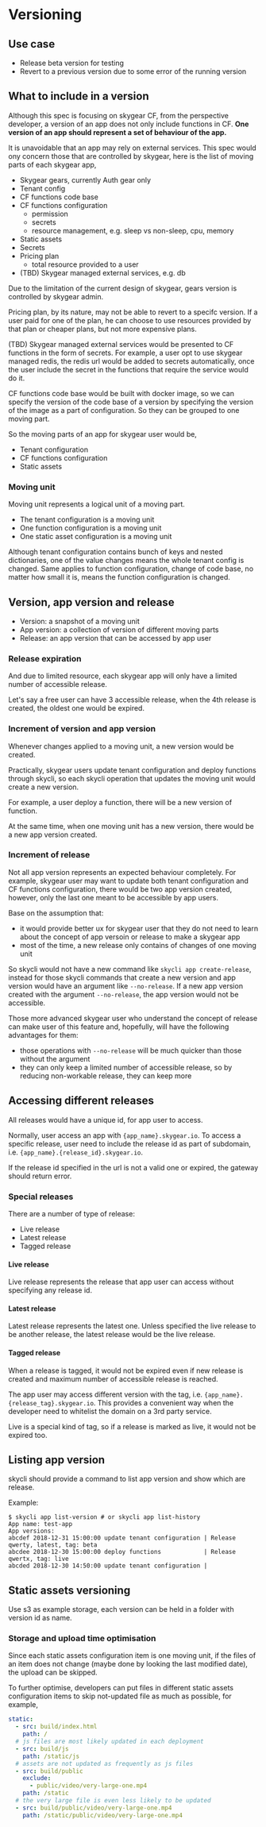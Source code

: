 # Versioning

## Use case

- Release beta version for testing
- Revert to a previous version due to some error of the running version

## What to include in a version

Although this spec is focusing on skygear CF, from the perspective developer, a version of an app does not only include functions in CF. **One version of an app should represent a set of behaviour of the app.**

It is unavoidable that an app may rely on external services. This spec would ony concern those that are controlled by skygear, here is the list of moving parts of each skygear app,

- Skygear gears, currently Auth gear only
- Tenant config
- CF functions code base
- CF functions configuration
  - permission
  - secrets
  - resource management, e.g. sleep vs non-sleep, cpu, memory
- Static assets
- Secrets
- Pricing plan
  - total resource provided to a user
- (TBD) Skygear managed external services, e.g. db

Due to the limitation of the current design of skygear, gears version is controlled by skygear admin.

Pricing plan, by its nature, may not be able to revert to a specifc version. If a user paid for one of the plan, he can choose to use resources provided by that plan or cheaper plans, but not more expensive plans.

(TBD) Skygear managed external services would be presented to CF functions in the form of secrets. For example, a user opt to use skygear managed redis, the redis url would be added to secrets automatically, once the user include the secret in the functions that require the service would do it.

CF functions code base would be built with docker image, so we can specify the version of the code base of a version by specifying the version of the image as a part of configuration. So they can be grouped to one moving part.

So the moving parts of an app for skygear user would be,

- Tenant configuration
- CF functions configuration
- Static assets

### Moving unit

Moving unit represents a logical unit of a moving part.

- The tenant configuration is a moving unit
- One function configuration is a moving unit
- One static asset configuration is a moving unit

Although tenant configuration contains bunch of keys and nested dictionaries, one of the value changes means the whole tenant config is changed. Same applies to function configuration, change of code base, no matter how small it is, means the function configuration is changed.

## Version, app version and release

- Version: a snapshot of a moving unit
- App version: a collection of version of different moving parts
- Release: an app version that can be accessed by app user

### Release expiration

And due to limited resource, each skygear app will only have a limited number of accessible release.

Let's say a free user can have 3 accessible release, when the 4th release is created, the oldest one would be expired.

### Increment of version and app version

Whenever changes applied to a moving unit, a new version would be created.

Practically, skygear users update tenant configuration and deploy functions through skycli, so each skycli operation that updates the moving unit would create a new version.

For example, a user deploy a function, there will be a new version of function.

At the same time, when one moving unit has a new version, there would be a new app version created.

### Increment of release

Not all app version represents an expected behaviour completely. For example, skygear user may want to update both tenant configuration and CF functions configuration, there would be two app version created, however, only the last one meant to be accessible by app users.

Base on the assumption that:
- it would provide better ux for skygear user that they do not need to learn about the concept of app versoin or release to make a skygear app
- most of the time, a new release only contains of changes of one moving unit

So skycli would not have a new command like `skycli app create-release`, instead for those skycli commands that create a new version and app version would have an argument like `--no-release`. If a new app version created with the argument `--no-release`, the app version would not be accessible.

Those more advanced skygear user who understand the concept of release can make user of this feature and, hopefully, will have the following advantages for them:
- those operations with `--no-release` will be much quicker than those without the argument
- they can only keep a limited number of accessible release, so by reducing non-workable release, they can keep more

## Accessing different releases

All releases would have a unique id, for app user to access.

Normally, user access an app with `{app_name}.skygear.io`. To access a specific release, user need to include the release id as part of subdomain, i.e. `{app_name}.{release_id}.skygear.io`.

If the release id specified in the url is not a valid one or expired, the gateway should return error.

### Special releases

There are a number of type of release:
- Live release
- Latest release
- Tagged release

#### Live release

Live release represents the release that app user can access without specifying any release id.

#### Latest release

Latest release represents the latest one. Unless specified the live release to be another release, the latest release would be the live release.

#### Tagged release

When a release is tagged, it would not be expired even if new release is created and maximum number of accessible release is reached.

The app user may access different version with the tag, i.e. `{app_name}.{release_tag}.skygear.io`. This provides a convenient way when the developer need to whitelist the domain on a 3rd party service.

Live is a special kind of tag, so if a release is marked as live, it would not be expired too.

## Listing app version

skycli should provide a command to list app version and show which are release.

Example:

```
$ skycli app list-version # or skycli app list-history
App name: test-app
App versions:
abcdef 2018-12-31 15:00:00 update tenant configuration | Release qwerty, latest, tag: beta
abcdee 2018-12-30 15:00:00 deploy functions            | Release qwertx, tag: live
abcded 2018-12-30 14:50:00 update tenant configuration |
```

## Static assets versioning

Use s3 as example storage, each version can be held in a folder with version id as name.

### Storage and upload time optimisation

Since each static assets configuration item is one moving unit, if the files of an item does not change (maybe done by looking the last modified date), the upload can be skipped.

To further optimise, developers can put files in different static assets configuration items to skip not-updated file as much as possible, for example,

```yaml
static:
  - src: build/index.html
    path: /
  # js files are most likely updated in each deployment
  - src: build/js
    path: /static/js
  # assets are not updated as frequently as js files
  - src: build/public
    exclude:
      - public/video/very-large-one.mp4
    path: /static
  # the very large file is even less likely to be updated
  - src: build/public/video/very-large-one.mp4
    path: /static/public/video/very-large-one.mp4
```

